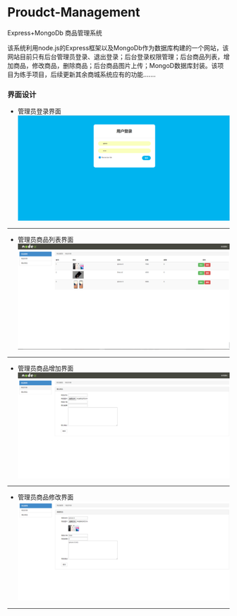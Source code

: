# Proudct-Management
Express+MongoDb 商品管理系统

该系统利用node.js的Express框架以及MongoDb作为数据库构建的一个网站，该网站目前只有后台管理员登录、退出登录；后台登录权限管理；后台商品列表，增加商品，修改商品，删除商品；后台商品图片上传；MongoD数据库封装。该项目为练手项目，后续更新其余商城系统应有的功能.......

### 界面设计
- 管理员登录界面
  ![image](https://github.com/zbMokite/Proudct-Management/blob/master/img/%E7%99%BB%E5%BD%95.png)
----------
- 管理员商品列表界面
  ![image](https://github.com/zbMokite/Proudct-Management/blob/master/img/%E5%95%86%E5%93%81%E7%95%8C%E9%9D%A2.png)
----------
- 管理员商品增加界面
  ![image](https://github.com/zbMokite/Proudct-Management/blob/master/img/%E6%96%B0%E5%A2%9E%E5%95%86%E5%93%81%E7%95%8C%E9%9D%A2.png)
----------
- 管理员商品修改界面
  ![image](https://github.com/zbMokite/Proudct-Management/blob/master/img/%E4%BF%AE%E6%94%B9%E5%95%86%E5%93%81%E7%95%8C%E9%9D%A2.png)
----------
